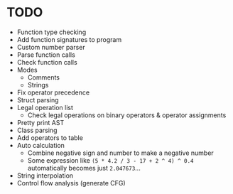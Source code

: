 # TODO
- Function type checking
- Add function signatures to program
- Custom number parser
- Parse function calls
- Check function calls
- Modes
    - Comments
    - Strings
- Fix operator precedence
- Struct parsing
- Legal operation list
    - Check legal operations on binary operators & operator assignments
- Pretty print AST
- Class parsing
- Add operators to table
- Auto calculation
    - Combine negative sign and number to make a negative number
    - Some expression like `(5 * 4.2 / 3 - 17 + 2 ^ 4) ^ 0.4` automatically becomes just `2.047673`...
- String interpolation
- Control flow analysis (generate CFG)